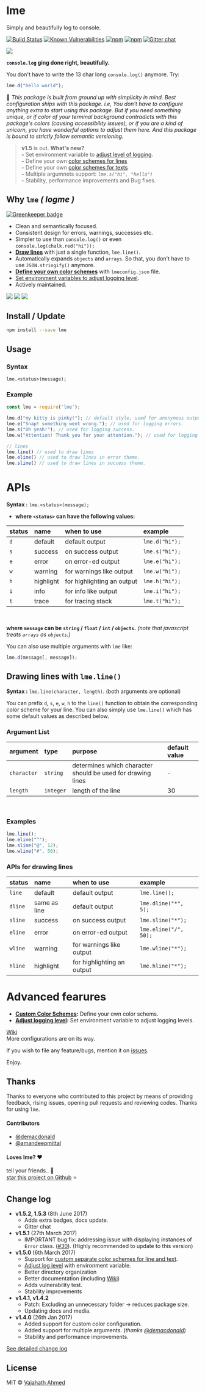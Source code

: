 # lme

Simply and beautifully log to console.

[![Build Status](https://travis-ci.org/vajahath/lme.svg?branch=master)](https://travis-ci.org/vajahath/lme)
[![Known Vulnerabilities](https://snyk.io/test/npm/lme/badge.svg)](https://snyk.io/test/npm/lme)
[![npm](https://img.shields.io/npm/dt/lme.svg)](https://www.npmjs.com/package/lme)
[![npm](https://img.shields.io/npm/v/lme.svg)](https://www.npmjs.com/package/lme)
[![Gitter chat](https://badges.gitter.im/npm-sqlify/gitter.png)](https://gitter.im/lme-logger/Lobby?utm_source=share-link&utm_medium=link&utm_campaign=share-link)

![](https://raw.githubusercontent.com/vajahath/lme/stable/media/logo.png)

**`console.log` ging done right, beautifully.**


You don't have to write the 13 char long `console.log()` anymore. Try:

```javascript
lme.d("hello world");
```
:dizzy: _This package is built from ground up with simplicity in mind. Best configuration ships with this package. i.e, You don't have to configure anything extra to start using this package. But if you need something unique, or if color of your terminal background contradicts with this package's colors (causing accessibility issues), or if you are a kind of unicorn, you have wonderful options to adjust them here. And this package is bound to strictly follow semantic versioning._

> **v1.5** is out. **What's new?**<br>
>  **-** Set environment variable to [adjust level of logging](https://github.com/vajahath/lme/wiki/Adjust-Logging-Level).<br>
>  **-** Define your own [color schemes for lines](https://github.com/vajahath/lme/wiki/Custom-Color-Schemes) <br>
>  **-** Define your own [color schemes for texts](https://github.com/vajahath/lme/wiki/Custom-Color-Schemes) <br>
>  **-** Multiple argumnets support: _`lme.s("hi", "hello")`_ <br>
>  **-** Stability, performance improvements and Bug fixes.

## Why `lme` *( logme )*

[![Greenkeeper badge](https://badges.greenkeeper.io/vajahath/lme.svg)](https://greenkeeper.io/)
- Clean and semantically focused.
- Consistent design for errors, warnings, successes etc.
- Simpler to use than `console.log()` or even `console.log(chalk.red("hi"));`
- **[Draw lines](#drawing-lines-with-lmeline)** with just a single function, `lme.line()`.
- Automatically expands `objects` and `arrays`. So that, you don't have to use `JSON.stringify()` anymore.
- **[Define your own color schemes](https://github.com/vajahath/lme/wiki/Custom-Color-Schemes)** with `lmeconfig.json` file.
- [Set environment variables to adjust logging level](https://github.com/vajahath/lme/wiki/Adjust-Logging-Level).
- Actively maintained.

![](https://raw.githubusercontent.com/vajahath/lme/stable/media/windows-object.png)
![](https://raw.githubusercontent.com/vajahath/lme/stable/media/windows-string.png)
![](https://raw.githubusercontent.com/vajahath/lme/stable/media/windows-line.png)


## Install / Update

```bash
npm install --save lme
```

## Usage

### Syntax

`lme.<status>(message);`

### Example
```javascript
const lme = require('lme');

lme.d("my kitty is pinky!"); // default style, used for anonymous outputs.
lme.e("Snap! something went wrong."); // used for logging errors.
lme.s("Oh yeah!"); // used for logging success.
lme.w("Attention! Thank you for your attention."); // used for logging warnings.

// lines
lme.line() // used to draw lines
lme.eline() // used to draw lines in error theme.
lme.sline() // used to draw lines in success theme.
```

# APIs

**Syntax :** `lme.<status>(message);`

- **where `<status>` can have the following values:**

| status        | name       | when to use                | example               |
| :------------ | :--------- | :------------------------- | :-------------------- |
| `d`           | default    | default output             | `lme.d("hi");`        |
| `s`           | success    | on success output          | `lme.s("hi");`        |
| `e`           | error      | on error-ed output         | `lme.e("hi");`        |
| `w`           | warning    | for warnings like output   | `lme.w("hi");`        |
| `h`           | highlight  | for highlighting an output | `lme.h("hi");`        |
| `i`           | info       | for info like output       | `lme.i("hi");`        |
| `t`           | trace      | for tracing stack          | `lme.t("hi");`        |

<br>

**where `message` can be `string` / `float` / `int` / `objects`.** *(note that javascript treats `arrays` as `objects`.)*

You can also use multiple arguments with `lme` like:
```js
lme.d(message[, message]);
```

## Drawing lines with `lme.line()`

**Syntax :** `lme.line(character, length)`. (both arguments are optional)

You can prefix `d`, `s`, `e`, `w`, `h` to the `line()` function to obtain the corresponding color scheme for your line. You can also simply use `lme.line()` which has some default values as described below.

### Argument List

| argument        | type       | purpose                                                     | default value    |
| :-------------- | :--------- | :---------------------------------------------------------- | :--------------- |
| `character`     | `string`   | determines which character should be used for drawing lines | `-`              |
| `length`        | `integer`  | length of the line                                          | 30               |

<br>

### Examples

```javascript
lme.line();
lme.eline("^");
lme.sline("@", 12);
lme.wline("#", 50);
```

### APIs for drawing lines

| status            | name            | when to use                | example                   |
| :---------------- | :-------------- | :------------------------- | :------------------------ |
| `line`            | default         | default output             | `lme.line();`             |
| `dline`           | same as line    | default output             | `lme.dline("*", 5);`      |
| `sline`           | success         | on success output          | `lme.sline("*");`         |
| `eline`           | error           | on error-ed output         | `lme.eline("/", 50);`     |
| `wline`           | warning         | for warnings like output   | `lme.wline("*");`         |
| `hline`           | highlight       | for highlighting an output | `lme.hline("*");`         |


# Advanced fearures

- **[Custom Color Schemes](https://github.com/vajahath/lme/wiki/Custom-Color-Schemes):** Define your own color schems.
- **[Adjust logging level](https://github.com/vajahath/lme/wiki/Adjust-Logging-Level):** Set environment variable to adjust logging levels.

[Wiki](https://github.com/vajahath/lme/wiki)<br>
More configurations are on its way.<br>

If you wish to file any feature/bugs, mention it on [issues](https://github.com/vajahath/lme/issues).
<br>

Enjoy.

## Thanks
Thanks to everyone who contributed to this project by means of providing feedback, rising issues, opening pull requests and reviewing codes.
Thanks for using `lme`.

#### Contributors
- [@demacdonald](https://github.com/demacdonald)
- [@amandeepmittal](https://github.com/amandeepmittal)

#### Loves lme? :heart:
tell your friends.. :two_men_holding_hands: <br>
[star this project on Github](https://github.com/vajahath/lme) :star:

## Change log

- **v1.5.2, 1.5.3** (8th June 2017)
    - Adds extra badges, docs update.
	- Gitter chat
- **v1.5.1** (27th March 2017)
    - IMPORTANT bug fix: addressing issue with displaying instances of `Error` class. ([#30](https://github.com/vajahath/lme/issues/30)). (Highly recommended to update to this version)
- **v1.5.0** (6th March 2017)
    - Support for [custom separate color schemes for line and text](https://github.com/vajahath/lme/wiki/Custom-Color-Schemes).
    - [Adjust log level](https://github.com/vajahath/lme/wiki/Adjust-Logging-Level) with environment variable.
    - Better directory organization
    - Better documentation (including [Wiki](https://github.com/vajahath/lme/wiki))
    - Adds vulnerability test.
    - Stability improvements
- **v1.4.1, v1.4.2**
    - Patch: Excluding an unnecessary folder -> reduces package size.
    - Updating docs and media.
- **v1.4.0** (26th Jan 2017)
    - Added support for custom color configuration.
    - Added support for multiple arguments. (*thanks [@demacdonald](https://github.com/demacdonald)*)
    - Stability and performance improvements.

[See detailed change log](https://github.com/vajahath/lme/wiki/Change-Log)

## License
MIT &copy; [Vajahath Ahmed](https://mycolorpad.blogspot.in)
